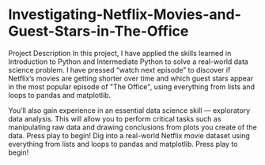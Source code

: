 # Investigating-Netflix-Movies-and-Guest-Stars-in-The-Office
Project Description
In this project, I have applied the skills learned in Introduction to Python and Intermediate Python to solve a real-world data science problem. I have pressed “watch next episode” to discover if Netflix’s movies are getting shorter over time and which guest stars appear in the most popular episode of "The Office", using everything from lists and loops to pandas and matplotlib.

You’ll also gain experience in an essential data science skill — exploratory data analysis. This will allow you to perform critical tasks such as manipulating raw data and drawing conclusions from plots you create of the data. Press play to begin!
Dig into a real-world Netflix movie dataset using everything from lists and loops to pandas and matplotlib. Press play to begin!
